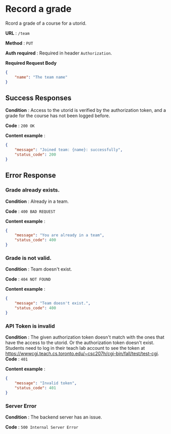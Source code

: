 # Record a grade

Rcord a grade of a course for a utorid.

**URL** : `/team`

**Method** : `PUT`

**Auth required** : Required in header `Authorization`.

**Required Request Body**
```json
{
    "name": "The team name"
}
```
## Success Responses

**Condition** : Access to the utorid is verified by the authorization token, and a grade for the course has not been logged before.

**Code** : `200 OK`

**Content example** : 

```json
{
    "message": "Joined team: {name}: successfully",
    "status_code": 200
}
```

## Error Response

### Grade already exists.

**Condition** : Already in a team.

**Code** : `400 BAD REQUEST`

**Content example** :

```json
{
    "message": "You are already in a team",
    "status_code": 400
}
```

### Grade is not valid.

**Condition** : Team doesn't exist.

**Code** : `404 NOT FOUND`

**Content example** :

```json
{
    "message": "Team doesn't exist.",
    "status_code": 400
}
```

### API Token is invalid

**Condition** : The given authorization token doesn't match with the ones that have the access to the utorid. Or the authorization token doesn't exist. Students need to log in their teach lab account to see the token at https://wwwcgi.teach.cs.toronto.edu/~csc207h/cgi-bin/fall/test/test-cgi.
**Code** : `401`

**Content example** :

```json
{
    "message": "Invalid token",
    "status_code": 401
}
```

### Server Error

**Condition** : The backend server has an issue.

**Code** : `500 Internal Server Error`